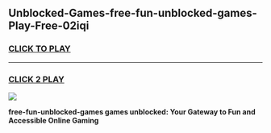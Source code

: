 
## Unblocked-Games-free-fun-unblocked-games-Play-Free-02iqi
<h3>
<a href="https://premium76.site?title=free-fun-unblocked-games&ref=21A">CLICK TO PLAY</a></h3>
<hr>

<h3>
<a href="https://premium76.site?title=free-fun-unblocked-games&ref=21A">CLICK 2 PLAY</a>
  
</h3>

<a href="https://premium76.site?title=free-fun-unblocked-games&ref=21A"><img src="https://clearcache.store/games.png"></a>


**free-fun-unblocked-games games unblocked: Your Gateway to Fun and Accessible Online Gaming**
